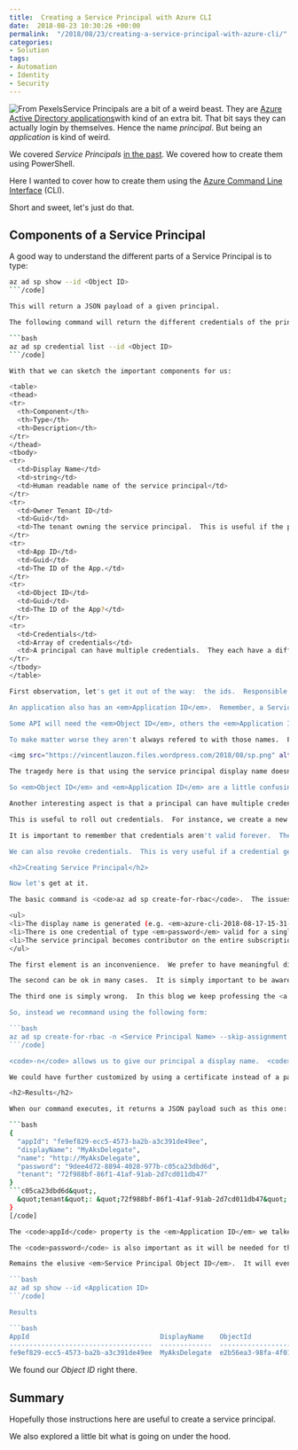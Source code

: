 ```yaml
---
title:  Creating a Service Principal with Azure CLI
date:  2018-08-23 10:30:26 +00:00
permalink:  "/2018/08/23/creating-a-service-principal-with-azure-cli/"
categories:
- Solution
tags:
- Automation
- Identity
- Security
---
```

<img style="float:left;" src="https://vincentlauzon.files.wordpress.com/2018/08/adult-blank-business-326576-e1534517575221.jpg" title="From Pexels" />

Service Principals are a bit of a weird beast.  They are <a href="https://vincentlauzon.com/2016/03/10/azure-active-directory-application/">Azure Active Directory applications</a>with kind of an extra bit.  That bit  says they can actually login by themselves.  Hence the name <em>principal</em>.  But being an <em>application</em> is kind of weird.

We covered <em>Service Principals</em> <a href="https://vincentlauzon.com/2016/02/04/using-azure-active-directory-service-principal/">in the past</a>.  We covered how to create them using PowerShell.

Here I wanted to cover how to create them using the <a href="https://docs.microsoft.com/en-us/cli/azure/install-azure-cli">Azure Command Line Interface</a> (CLI).

Short and sweet, let's just do that.

<h2>Components of a Service Principal</h2>

A good way to understand the different parts of a Service Principal is to type:

```bash
az ad sp show --id <Object ID>
```/code]

This will return a JSON payload of a given principal.

The following command will return the different credentials of the principal:

```bash
az ad sp credential list --id <Object ID>
```/code]

With that we can sketch the important components for us:

<table>
<thead>
<tr>
  <th>Component</th>
  <th>Type</th>
  <th>Description</th>
</tr>
</thead>
<tbody>
<tr>
  <td>Display Name</td>
  <td>string</td>
  <td>Human readable name of the service principal</td>
</tr>
<tr>
  <td>Owner Tenant ID</td>
  <td>Guid</td>
  <td>The tenant owning the service principal.  This is useful if the principal was <em>imported</em> into our tenant.</td>
</tr>
<tr>
  <td>App ID</td>
  <td>Guid</td>
  <td>The ID of the App.</td>
</tr>
<tr>
  <td>Object ID</td>
  <td>Guid</td>
  <td>The ID of the App?</td>
</tr>
<tr>
  <td>Credentials</td>
  <td>Array of credentials</td>
  <td>A principal can have multiple credentials.  They each have a different validity <em>time window</em>.</td>
</tr>
</tbody>
</table>

First observation, let's get it out of the way:  the ids.  Responsible for a lot of confusions, there are two.  Each objects in Azure Active Directory (e.g. User, Group) have an Object ID.

An application also has an <em>Application ID</em>.  Remember, a Service Principal is an application.

Some API will need the <em>Object ID</em>, others the <em>Application ID</em>.

To make matter worse they aren't always refered to with those names.  For instance, if we look at the documentation for <code>az ad sp show -h</code>, we get (at the time of this writing, i.e. mid-August 2018):

<img src="https://vincentlauzon.files.wordpress.com/2018/08/sp.png" alt="Show documentation" />

The tragedy here is that using the service principal display name doesn't work nor does the object id.  We need to use the <em>Application ID</em>.  Hopefully, the documentation will be fixed by the time you read this.

So <em>Object ID</em> and <em>Application ID</em> are a little confusing and aren't going anywhere soon.  We just have to live with that fact.  Now we are aware of it.

Another interesting aspect is that a principal can have multiple credentials.

This is useful to roll out credentials.  For instance, we create a new credential a few days before the old one expires.  We then have some times to roll out the new credentials while the old one is still active.

It is important to remember that credentials aren't valid forever.  They will simply stop working if not replaced.

We can also revoke credentials.  This is very useful if a credential gets compromised.

<h2>Creating Service Principal</h2>

Now let's get at it.

The basic command is <code>az ad sp create-for-rbac</code>.  The issues with using it <em>vanilla style</em>, i.e. with no parameters are:

<ul>
<li>The display name is generated (e.g. <em>azure-cli-2018-08-17-15-31-11</em>)</li>
<li>There is one credential of type <em>password</em> valid for a single year</li>
<li>The service principal becomes contributor on the entire subscription</li>
</ul>

The first element is an inconvenience.  We prefer to have meaningful display name as it facilitates operations.

The second can be ok in many cases.  It is simply important to be aware of.

The third one is simply wrong.  In this blog we keep professing the <a href="https://en.wikipedia.org/wiki/Principle_of_least_privilege">Principle of Least Priviledge</a> and we'll do it again.  Giving too many access to an entity is opening attack surface.

So, instead we recommand using the following form:

```bash
az ad sp create-for-rbac -n <Service Principal Name> --skip-assignment
```/code]

<code>-n</code> allows us to give our principal a display name.  <code>--skip-assignment</code> <em>skips</em> the role assignment.  That is, the principal isn't given any access to our subscription.

We could have further customized by using a certificate instead of a password.  We can also input a password instead of having one generated.  We can also customize the date when the credential will be valid.  Type <code>az ad sp create-for-rbac -h</code> for details.

<h2>Results</h2>

When our command executes, it returns a JSON payload such as this one:

```bash
{
  "appId": "fe9ef829-ecc5-4573-ba2b-a3c391de49ee",
  "displayName": "MyAksDelegate",
  "name": "http://MyAksDelegate",
  "password": "9dee4d72-8894-4028-977b-c05ca23dbd6d",
  "tenant": "72f988bf-86f1-41af-91ab-2d7cd011db47"
}
```c05ca23dbd6d&quot;,
  &quot;tenant&quot;: &quot;72f988bf-86f1-41af-91ab-2d7cd011db47&quot;
}
[/code]

The <code>appId</code> property is the <em>Application ID</em> we talked about.  It is important to remember.

The <code>password</code> is also important as it will be needed for the principal to authenticate.

Remains the elusive <em>Service Principal Object ID</em>.  It will eventually be needed, so let's find it now.

```bash
az ad sp show --id <Application ID>
```/code]

Results

```bash
AppId                                 DisplayName    ObjectId                              ObjectType
------------------------------------  -------------  ------------------------------------  ----------------
fe9ef829-ecc5-4573-ba2b-a3c391de49ee  MyAksDelegate  e2b56ea3-98fa-4f01-8f0a-fbc080909bea  ServicePrincipal
```

We found our <em>Object ID</em> right there.

<h2>Summary</h2>

Hopefully those instructions here are useful to create a service principal.

We also explored a little bit what is going on under the hood.